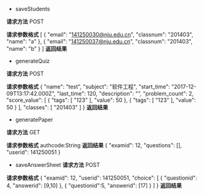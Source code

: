 ﻿ - saveStudents

**请求方法**
POST

**请求参数格式**
[
  {
    "email": "141250030@nju.edu.cn",
    "classnum": "201403",
    "name": "a"
  },
  {
    "email": "141250037@nju.edu.cn",
    "classnum": "201403",
    "name": "b"
  }
]
**返回结果**


  - generateQuiz
 
**请求方法**
POST

**请求参数格式**
{
    "name": "test",
    "subject": "软件工程",
    "start_time": "2017-12-09T13:17:42.000Z",
    "last_time": 120,
    "description": "",
    "problem_count": 2,
    "score_value": [
        {
            "tags": [
                "123"
            ],
            "value": 50
        },
        {
            "tags": [
                "123"
            ],
            "value": 50
        }
    ],
    "classes": [
        "201403"
    ]
}
**返回结果**

  - generatePaper

**请求方法**
GET

**请求参数格式**
authcode:String
**返回结果**
{
"examid": 12,
"questions": [],
"userid": 141250051
}

  - saveAnswerSheet
**请求方法**
POST

**请求参数格式**
{
    "examid": 12,
    "userid": 141250051,
    "choice": [
        {
            "questionid": 4,
            "answerid": [9,10]
        },
        {
            "questionid":5,
            "answerid": [17]
        }
    ]
}
**返回结果**


